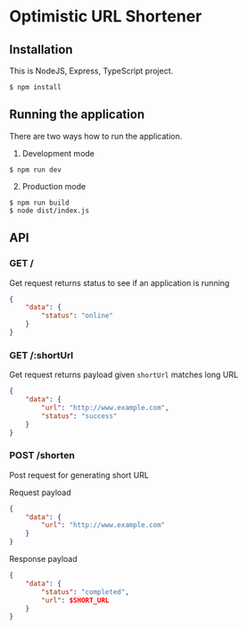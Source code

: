 # Optimistic URL Shortener 

## Installation 
This is NodeJS, Express, TypeScript project.

```
$ npm install
```

## Running the application
There are two ways how to run the application. 

1. Development mode
```
$ npm run dev
```

2. Production mode
```
$ npm run build
$ node dist/index.js
```

## API

### GET /

Get request returns status to see if an application is running  
```json
{
    "data": {
        "status": "online"
    }
}
```

### GET /:shortUrl
Get request returns payload given `shortUrl` matches long URL
```json
{
    "data": {
        "url": "http://www.example.com",
        "status": "success"
    }
}
```


### POST /shorten
Post request for generating short URL

Request payload
```json
{
    "data": {
        "url": "http://www.example.com"
    }
}
```

Response payload

```json
{
    "data": {
        "status": "completed",
        "url": $SHORT_URL
    }
}
```